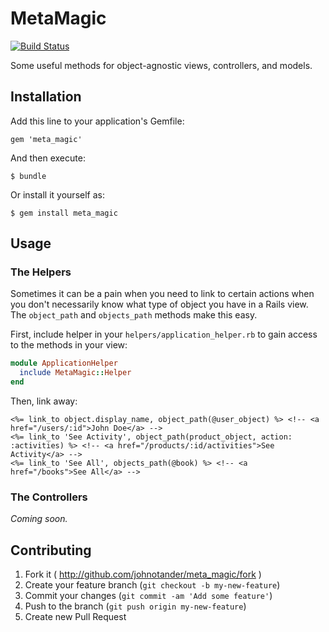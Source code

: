 # MetaMagic

[![Build Status](https://travis-ci.org/johnotander/meta_magic.svg?branch=master)](https://travis-ci.org/johnotander/meta_magic)

Some useful methods for object-agnostic views, controllers, and models.

## Installation

Add this line to your application's Gemfile:

    gem 'meta_magic'

And then execute:

    $ bundle

Or install it yourself as:

    $ gem install meta_magic

## Usage

### The Helpers

Sometimes it can be a pain when you need to link to certain actions when you don't necessarily know what type of object you have in a Rails view. The `object_path` and `objects_path` methods make this easy.

First, include helper in your `helpers/application_helper.rb` to gain access to the methods in your view:

```ruby
module ApplicationHelper
  include MetaMagic::Helper
end
```

Then, link away:

```html+erb
<%= link_to object.display_name, object_path(@user_object) %> <!-- <a href="/users/:id">John Doe</a> -->
<%= link_to 'See Activity', object_path(product_object, action: :activities) %> <!-- <a href="/products/:id/activities">See Activity</a> -->
<%= link_to 'See All', objects_path(@book) %> <!-- <a href="/books">See All</a> -->
```

### The Controllers

_Coming soon._

## Contributing

1. Fork it ( http://github.com/johnotander/meta_magic/fork )
2. Create your feature branch (`git checkout -b my-new-feature`)
3. Commit your changes (`git commit -am 'Add some feature'`)
4. Push to the branch (`git push origin my-new-feature`)
5. Create new Pull Request
